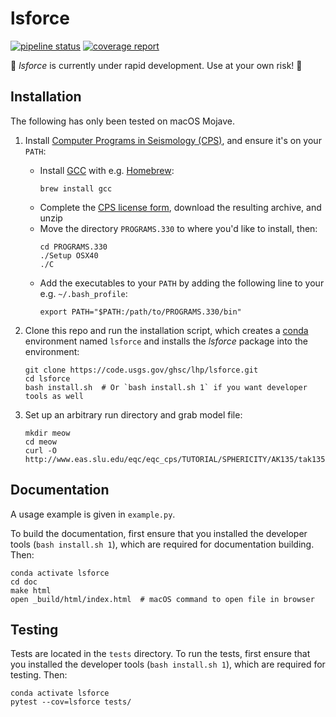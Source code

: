 lsforce
=======

[![pipeline status](https://code.usgs.gov/ghsc/users/ltoney/lsforce/badges/master/pipeline.svg)](https://code.usgs.gov/ghsc/users/ltoney/lsforce/pipelines/latest)
[![coverage report](https://code.usgs.gov/ghsc/users/ltoney/lsforce/badges/master/coverage.svg)](https://code.usgs.gov/ghsc/users/ltoney/lsforce/-/jobs)

🚨 _lsforce_ is currently under rapid development. Use at your own risk! 🚨

Installation
------------

The following has only been tested on macOS Mojave.

1. Install
   [Computer Programs in Seismology (CPS)](http://www.eas.slu.edu/eqc/eqccps.html), and
   ensure it's on your `PATH`:

   * Install [GCC](https://gcc.gnu.org/) with e.g. [Homebrew](https://brew.sh/):
     ```shell
     brew install gcc
     ```
   * Complete the
     [CPS license form](http://www.eas.slu.edu/eqc/eqc_cps/CPS/cpslisc.html), download
     the resulting archive, and unzip
   * Move the directory `PROGRAMS.330` to where you'd like to install, then:
     ```shell
     cd PROGRAMS.330
     ./Setup OSX40
     ./C
     ```
   * Add the executables to your `PATH` by adding the following line to your e.g.
     `~/.bash_profile`:
     ```shell
     export PATH="$PATH:/path/to/PROGRAMS.330/bin"
     ```

2. Clone this repo and run the installation script, which creates a
   [conda](https://docs.conda.io/en/latest/) environment named `lsforce` and installs
   the _lsforce_ package into the environment:
   ```shell
   git clone https://code.usgs.gov/ghsc/lhp/lsforce.git
   cd lsforce
   bash install.sh  # Or `bash install.sh 1` if you want developer tools as well
   ```

4. Set up an arbitrary run directory and grab model file:
   ```shell
   mkdir meow
   cd meow
   curl -O http://www.eas.slu.edu/eqc/eqc_cps/TUTORIAL/SPHERICITY/AK135/tak135sph.mod
   ```

Documentation
-------------

A usage example is given in `example.py`.

To build the documentation, first ensure that you installed the developer tools (`bash
install.sh 1`), which are required for documentation building. Then:
```shell
conda activate lsforce
cd doc
make html
open _build/html/index.html  # macOS command to open file in browser
```

Testing
-------

Tests are located in the `tests` directory. To run the tests, first ensure that you
installed the developer tools (`bash install.sh 1`), which are required for testing.
Then:
```shell
conda activate lsforce
pytest --cov=lsforce tests/
```
